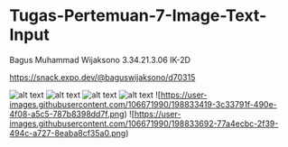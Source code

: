 # Tugas-Pertemuan-7-Image-Text-Input

Bagus Muhammad Wijaksono
3.34.21.3.06
IK-2D

https://snack.expo.dev/@baguswijaksono/d70315

![alt text](https://user-images.githubusercontent.com/106671990/198833463-1e738c08-5466-4415-9fd8-6a1675926c9f.png)
![alt text](https://user-images.githubusercontent.com/106671990/198833345-a97e21b8-6500-42d7-b511-2f2a1840c412.png)
![alt text](https://user-images.githubusercontent.com/106671990/198833372-8f1b0670-7cd1-4fba-b432-26c761a791e7.png)
![alt text](https://user-images.githubusercontent.com/106671990/198833398-10f2ab89-b7e0-4c63-b524-9bb4e802c176.png)
![https://user-images.githubusercontent.com/106671990/198833419-3c33791f-490e-4f08-a5c5-787b8398dd7f.png)
![https://user-images.githubusercontent.com/106671990/198833692-77a4ecbc-2f39-494c-a727-8eaba8cf35a0.png)
